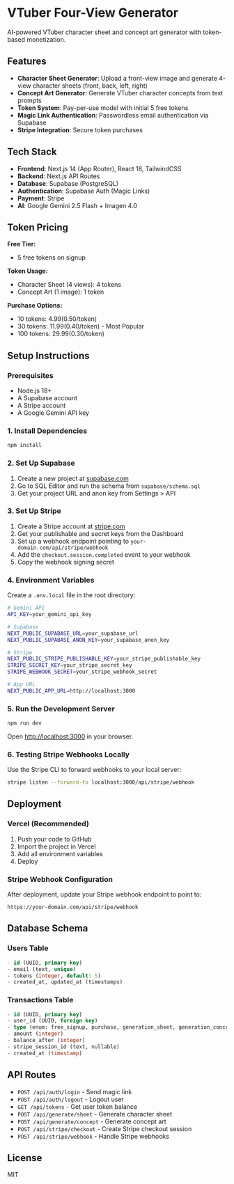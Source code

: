 # VTuber Four-View Generator

AI-powered VTuber character sheet and concept art generator with token-based monetization.

## Features

- **Character Sheet Generator**: Upload a front-view image and generate 4-view character sheets (front, back, left, right)
- **Concept Art Generator**: Generate VTuber character concepts from text prompts
- **Token System**: Pay-per-use model with initial 5 free tokens
- **Magic Link Authentication**: Passwordless email authentication via Supabase
- **Stripe Integration**: Secure token purchases

## Tech Stack

- **Frontend**: Next.js 14 (App Router), React 18, TailwindCSS
- **Backend**: Next.js API Routes
- **Database**: Supabase (PostgreSQL)
- **Authentication**: Supabase Auth (Magic Links)
- **Payment**: Stripe
- **AI**: Google Gemini 2.5 Flash + Imagen 4.0

## Token Pricing

**Free Tier:**
- 5 free tokens on signup

**Token Usage:**
- Character Sheet (4 views): 4 tokens
- Concept Art (1 image): 1 token

**Purchase Options:**
- 10 tokens: $4.99 ($0.50/token)
- 30 tokens: $11.99 ($0.40/token) - Most Popular
- 100 tokens: $29.99 ($0.30/token)

## Setup Instructions

### Prerequisites

- Node.js 18+
- A Supabase account
- A Stripe account
- A Google Gemini API key

### 1. Install Dependencies

```bash
npm install
```

### 2. Set Up Supabase

1. Create a new project at [supabase.com](https://supabase.com)
2. Go to SQL Editor and run the schema from `supabase/schema.sql`
3. Get your project URL and anon key from Settings > API

### 3. Set Up Stripe

1. Create a Stripe account at [stripe.com](https://stripe.com)
2. Get your publishable and secret keys from the Dashboard
3. Set up a webhook endpoint pointing to `your-domain.com/api/stripe/webhook`
4. Add the `checkout.session.completed` event to your webhook
5. Copy the webhook signing secret

### 4. Environment Variables

Create a `.env.local` file in the root directory:

```bash
# Gemini API
API_KEY=your_gemini_api_key

# Supabase
NEXT_PUBLIC_SUPABASE_URL=your_supabase_url
NEXT_PUBLIC_SUPABASE_ANON_KEY=your_supabase_anon_key

# Stripe
NEXT_PUBLIC_STRIPE_PUBLISHABLE_KEY=your_stripe_publishable_key
STRIPE_SECRET_KEY=your_stripe_secret_key
STRIPE_WEBHOOK_SECRET=your_stripe_webhook_secret

# App URL
NEXT_PUBLIC_APP_URL=http://localhost:3000
```

### 5. Run the Development Server

```bash
npm run dev
```

Open [http://localhost:3000](http://localhost:3000) in your browser.

### 6. Testing Stripe Webhooks Locally

Use the Stripe CLI to forward webhooks to your local server:

```bash
stripe listen --forward-to localhost:3000/api/stripe/webhook
```

## Deployment

### Vercel (Recommended)

1. Push your code to GitHub
2. Import the project in Vercel
3. Add all environment variables
4. Deploy

### Stripe Webhook Configuration

After deployment, update your Stripe webhook endpoint to point to:
```
https://your-domain.com/api/stripe/webhook
```

## Database Schema

### Users Table
```sql
- id (UUID, primary key)
- email (text, unique)
- tokens (integer, default: 5)
- created_at, updated_at (timestamps)
```

### Transactions Table
```sql
- id (UUID, primary key)
- user_id (UUID, foreign key)
- type (enum: free_signup, purchase, generation_sheet, generation_concept)
- amount (integer)
- balance_after (integer)
- stripe_session_id (text, nullable)
- created_at (timestamp)
```

## API Routes

- `POST /api/auth/login` - Send magic link
- `POST /api/auth/logout` - Logout user
- `GET /api/tokens` - Get user token balance
- `POST /api/generate/sheet` - Generate character sheet
- `POST /api/generate/concept` - Generate concept art
- `POST /api/stripe/checkout` - Create Stripe checkout session
- `POST /api/stripe/webhook` - Handle Stripe webhooks

## License

MIT
